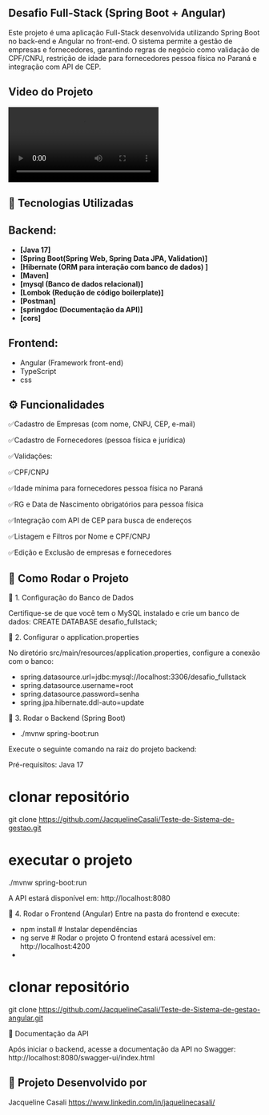 ## Desafio Full-Stack (Spring Boot + Angular)

Este projeto é uma aplicação Full-Stack desenvolvida utilizando Spring Boot no back-end e Angular no front-end. O sistema permite a gestão de empresas e fornecedores, garantindo regras de negócio como validação de CPF/CNPJ, restrição de idade para fornecedores pessoa física no Paraná e integração com API de CEP.


## Video do Projeto 


<video controls src="Gravação de Tela 2025-04-12 073808.mp4" title="Title"></video>

## 🚀 Tecnologias Utilizadas

## Backend:
- **[Java 17]**
- **[Spring Boot(Spring Web, Spring Data JPA, Validation)]**
- **[Hibernate (ORM para interação com banco de dados) ]**
- **[Maven]**
- **[mysql (Banco de dados relacional)]**
- **[Lombok (Redução de código boilerplate)]**
- **[Postman]**
- **[springdoc (Documentação da API)]**
- **[cors]**

## Frontend:

- Angular (Framework front-end)
- TypeScript
- css

## ⚙️ Funcionalidades

✅Cadastro de Empresas (com nome, CNPJ, CEP, e-mail)

✅Cadastro de Fornecedores (pessoa física e jurídica)

✅Validações:

✅CPF/CNPJ

✅Idade mínima para fornecedores pessoa física no Paraná

✅RG e Data de Nascimento obrigatórios para pessoa física

✅Integração com API de CEP para busca de endereços

✅Listagem e Filtros por Nome e CPF/CNPJ

✅Edição e Exclusão de empresas e fornecedores

## 🚀 Como Rodar o Projeto

📌 1. Configuração do Banco de Dados

Certifique-se de que você tem o MySQL instalado e crie um banco de dados:
CREATE DATABASE desafio_fullstack;

📌 2. Configurar o application.properties

No diretório src/main/resources/application.properties, configure a conexão com o banco:

- spring.datasource.url=jdbc:mysql://localhost:3306/desafio_fullstack
- spring.datasource.username=root
- spring.datasource.password=senha
- spring.jpa.hibernate.ddl-auto=update
 
📌 3. Rodar o Backend (Spring Boot)
- ./mvnw spring-boot:run


Execute o seguinte comando na raiz do projeto backend:

Pré-requisitos: Java 17

# clonar repositório
git clone https://github.com/JacquelineCasali/Teste-de-Sistema-de-gestao.git

# executar o projeto
./mvnw spring-boot:run

A API estará disponível em: http://localhost:8080


📌 4. Rodar o Frontend (Angular)
Entre na pasta do frontend e execute:

- npm install  # Instalar dependências
- ng serve     # Rodar o projeto
  O frontend estará acessível em: http://localhost:4200
- 
# clonar repositório
git clone https://github.com/JacquelineCasali/Teste-de-Sistema-de-gestao-angular.git

📖 Documentação da API

Após iniciar o backend, acesse a documentação da API no Swagger:
http://localhost:8080/swagger-ui/index.html

## 📝 Projeto Desenvolvido por
Jacqueline Casali
https://www.linkedin.com/in/jaquelinecasali/



